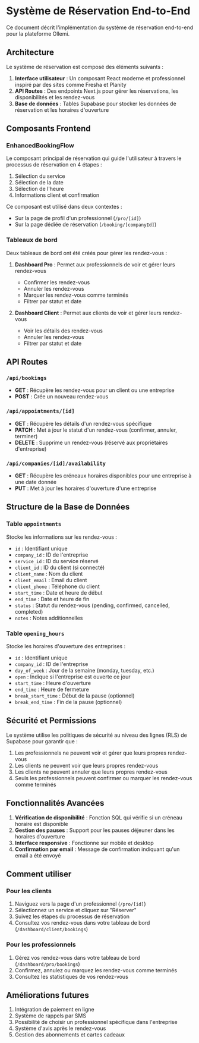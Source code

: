 # Système de Réservation End-to-End

Ce document décrit l'implémentation du système de réservation end-to-end pour la plateforme Ollemi.

## Architecture

Le système de réservation est composé des éléments suivants :

1. **Interface utilisateur** : Un composant React moderne et professionnel inspiré par des sites comme Fresha et Planity
2. **API Routes** : Des endpoints Next.js pour gérer les réservations, les disponibilités et les rendez-vous
3. **Base de données** : Tables Supabase pour stocker les données de réservation et les horaires d'ouverture

## Composants Frontend

### EnhancedBookingFlow

Le composant principal de réservation qui guide l'utilisateur à travers le processus de réservation en 4 étapes :

1. Sélection du service
2. Sélection de la date
3. Sélection de l'heure
4. Informations client et confirmation

Ce composant est utilisé dans deux contextes :

- Sur la page de profil d'un professionnel (`/pro/[id]`)
- Sur la page dédiée de réservation (`/booking/[companyId]`)

### Tableaux de bord

Deux tableaux de bord ont été créés pour gérer les rendez-vous :

1. **Dashboard Pro** : Permet aux professionnels de voir et gérer leurs rendez-vous

   - Confirmer les rendez-vous
   - Annuler les rendez-vous
   - Marquer les rendez-vous comme terminés
   - Filtrer par statut et date

2. **Dashboard Client** : Permet aux clients de voir et gérer leurs rendez-vous
   - Voir les détails des rendez-vous
   - Annuler les rendez-vous
   - Filtrer par statut et date

## API Routes

### `/api/bookings`

- **GET** : Récupère les rendez-vous pour un client ou une entreprise
- **POST** : Crée un nouveau rendez-vous

### `/api/appointments/[id]`

- **GET** : Récupère les détails d'un rendez-vous spécifique
- **PATCH** : Met à jour le statut d'un rendez-vous (confirmer, annuler, terminer)
- **DELETE** : Supprime un rendez-vous (réservé aux propriétaires d'entreprise)

### `/api/companies/[id]/availability`

- **GET** : Récupère les créneaux horaires disponibles pour une entreprise à une date donnée
- **PUT** : Met à jour les horaires d'ouverture d'une entreprise

## Structure de la Base de Données

### Table `appointments`

Stocke les informations sur les rendez-vous :

- `id` : Identifiant unique
- `company_id` : ID de l'entreprise
- `service_id` : ID du service réservé
- `client_id` : ID du client (si connecté)
- `client_name` : Nom du client
- `client_email` : Email du client
- `client_phone` : Téléphone du client
- `start_time` : Date et heure de début
- `end_time` : Date et heure de fin
- `status` : Statut du rendez-vous (pending, confirmed, cancelled, completed)
- `notes` : Notes additionnelles

### Table `opening_hours`

Stocke les horaires d'ouverture des entreprises :

- `id` : Identifiant unique
- `company_id` : ID de l'entreprise
- `day_of_week` : Jour de la semaine (monday, tuesday, etc.)
- `open` : Indique si l'entreprise est ouverte ce jour
- `start_time` : Heure d'ouverture
- `end_time` : Heure de fermeture
- `break_start_time` : Début de la pause (optionnel)
- `break_end_time` : Fin de la pause (optionnel)

## Sécurité et Permissions

Le système utilise les politiques de sécurité au niveau des lignes (RLS) de Supabase pour garantir que :

1. Les professionnels ne peuvent voir et gérer que leurs propres rendez-vous
2. Les clients ne peuvent voir que leurs propres rendez-vous
3. Les clients ne peuvent annuler que leurs propres rendez-vous
4. Seuls les professionnels peuvent confirmer ou marquer les rendez-vous comme terminés

## Fonctionnalités Avancées

1. **Vérification de disponibilité** : Fonction SQL qui vérifie si un créneau horaire est disponible
2. **Gestion des pauses** : Support pour les pauses déjeuner dans les horaires d'ouverture
3. **Interface responsive** : Fonctionne sur mobile et desktop
4. **Confirmation par email** : Message de confirmation indiquant qu'un email a été envoyé

## Comment utiliser

### Pour les clients

1. Naviguez vers la page d'un professionnel (`/pro/[id]`)
2. Sélectionnez un service et cliquez sur "Réserver"
3. Suivez les étapes du processus de réservation
4. Consultez vos rendez-vous dans votre tableau de bord (`/dashboard/client/bookings`)

### Pour les professionnels

1. Gérez vos rendez-vous dans votre tableau de bord (`/dashboard/pro/bookings`)
2. Confirmez, annulez ou marquez les rendez-vous comme terminés
3. Consultez les statistiques de vos rendez-vous

## Améliorations futures

1. Intégration de paiement en ligne
2. Système de rappels par SMS
3. Possibilité de choisir un professionnel spécifique dans l'entreprise
4. Système d'avis après le rendez-vous
5. Gestion des abonnements et cartes cadeaux
